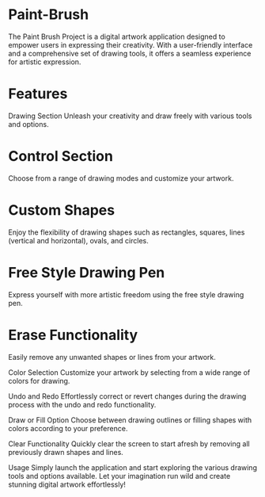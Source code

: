 # Paint-Brush

The Paint Brush Project is a digital artwork application designed to empower users in expressing their creativity. With a user-friendly interface and a comprehensive set of drawing tools, it offers a seamless experience for artistic expression.

# Features
Drawing Section
Unleash your creativity and draw freely with various tools and options.

# Control Section
Choose from a range of drawing modes and customize your artwork.

# Custom Shapes
Enjoy the flexibility of drawing shapes such as rectangles, squares, lines (vertical and horizontal), ovals, and circles.

# Free Style Drawing Pen
Express yourself with more artistic freedom using the free style drawing pen.

# Erase Functionality
Easily remove any unwanted shapes or lines from your artwork.

Color Selection
Customize your artwork by selecting from a wide range of colors for drawing.

Undo and Redo
Effortlessly correct or revert changes during the drawing process with the undo and redo functionality.

Draw or Fill Option
Choose between drawing outlines or filling shapes with colors according to your preference.

Clear Functionality
Quickly clear the screen to start afresh by removing all previously drawn shapes and lines.

Usage
Simply launch the application and start exploring the various drawing tools and options available. Let your imagination run wild and create stunning digital artwork effortlessly!

